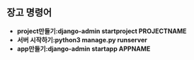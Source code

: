 ## 장고 명령어

+ __project만들기:django-admin startproject PROJECTNAME__
+ __서버 시작하기:python3 manage.py runserver__
+ __app만들기:django-admin startapp APPNAME__

